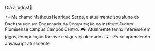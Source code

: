 Olá a todos!🥰

⭐- Me chamo Matheus Henrique Serpa, e atualmente sou aluno do Bacharelado em Engenharia de Computação no Instituto Federal Fluminense campus Campos Centro.
🎮- Atualmente tenho interesse em jogos, computação forense e seguraça de dados.
💻- Estou aprendendo Javascript atualmente.
